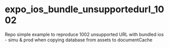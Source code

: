 # expo_ios_bundle_unsupportedurl_1002
Repo simple example to reproduce 1002 unsupported URL with bundled ios - simu &amp; prod when copying database from assets to documentCache
